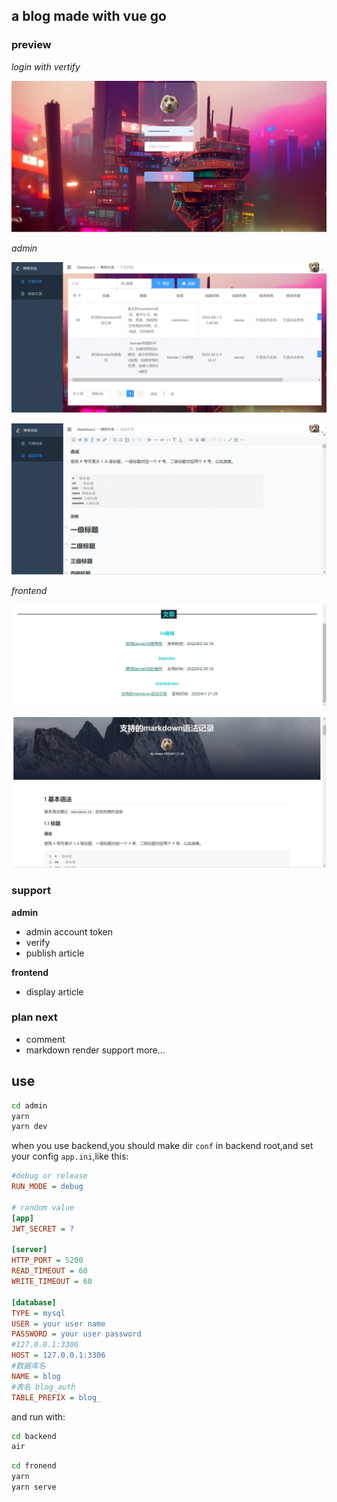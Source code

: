 ## a blog made with vue go

### preview

*login with vertify*

![](./README_images/1.png)

*admin*

![](./README_images/2.png)

![](./README_images/4.png)

*frontend*

![](./README_images/3.png)

![](./README_images/5.png)

### support

**admin**

* admin account token
* verify
* publish article

**frontend**

* display article

### plan next

* comment
* markdown render support more...

## use

```bash
cd admin
yarn
yarn dev
```

when you use backend,you should make dir `conf` in backend root,and set your config `app.ini`,like this:

```ini
#debug or release
RUN_MODE = debug

# random value
[app]
JWT_SECRET = ?

[server]
HTTP_PORT = 5200
READ_TIMEOUT = 60
WRITE_TIMEOUT = 60

[database]
TYPE = mysql
USER = your user name
PASSWORD = your user password
#127.0.0.1:3306
HOST = 127.0.0.1:3306
#数据库名
NAME = blog
#表名 blog_auth
TABLE_PREFIX = blog_
```

and run with:

```bash
cd backend
air
```

```bash
cd fronend
yarn
yarn serve
```
